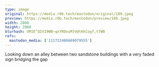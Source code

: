 ```yaml
---
type: image
original: https://media.r0b.tech/mastodon/original/189.jpeg
preview: https://media.r0b.tech/mastodon/preview/189.jpeg
width: 2880
height: 2880
blurhash: UMIE^QIVI9WB~qxYROxuM}V@t6kCogf,t7WB
refs:
  mastodon_media: ['111722406669079555']
---
```


Looking down an alley between two sandstone buildings with a very faded sign bridging the gap

